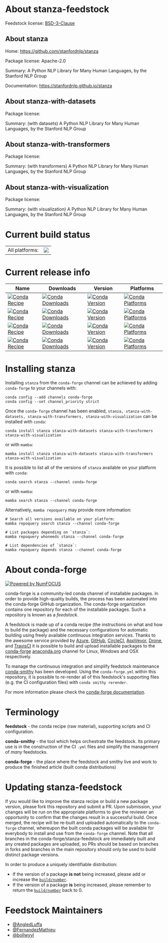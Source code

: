 About stanza-feedstock
======================

Feedstock license: [BSD-3-Clause](https://github.com/conda-forge/stanza-feedstock/blob/main/LICENSE.txt)


About stanza
------------

Home: https://github.com/stanfordnlp/stanza

Package license: Apache-2.0

Summary: A Python NLP Library for Many Human Languages, by the Stanford NLP Group

Documentation: https://stanfordnlp.github.io/stanza

About stanza-with-datasets
--------------------------



Package license: 

Summary: (with datasets) A Python NLP Library for Many Human Languages, by the Stanford NLP Group

About stanza-with-transformers
------------------------------



Package license: 

Summary: (with transformers) A Python NLP Library for Many Human Languages, by the Stanford NLP Group

About stanza-with-visualization
-------------------------------



Package license: 

Summary: (with visualization) A Python NLP Library for Many Human Languages, by the Stanford NLP Group

Current build status
====================


<table><tr><td>All platforms:</td>
    <td>
      <a href="https://dev.azure.com/conda-forge/feedstock-builds/_build/latest?definitionId=11709&branchName=main">
        <img src="https://dev.azure.com/conda-forge/feedstock-builds/_apis/build/status/stanza-feedstock?branchName=main">
      </a>
    </td>
  </tr>
</table>

Current release info
====================

| Name | Downloads | Version | Platforms |
| --- | --- | --- | --- |
| [![Conda Recipe](https://img.shields.io/badge/recipe-stanza-green.svg)](https://anaconda.org/conda-forge/stanza) | [![Conda Downloads](https://img.shields.io/conda/dn/conda-forge/stanza.svg)](https://anaconda.org/conda-forge/stanza) | [![Conda Version](https://img.shields.io/conda/vn/conda-forge/stanza.svg)](https://anaconda.org/conda-forge/stanza) | [![Conda Platforms](https://img.shields.io/conda/pn/conda-forge/stanza.svg)](https://anaconda.org/conda-forge/stanza) |
| [![Conda Recipe](https://img.shields.io/badge/recipe-stanza--with--datasets-green.svg)](https://anaconda.org/conda-forge/stanza-with-datasets) | [![Conda Downloads](https://img.shields.io/conda/dn/conda-forge/stanza-with-datasets.svg)](https://anaconda.org/conda-forge/stanza-with-datasets) | [![Conda Version](https://img.shields.io/conda/vn/conda-forge/stanza-with-datasets.svg)](https://anaconda.org/conda-forge/stanza-with-datasets) | [![Conda Platforms](https://img.shields.io/conda/pn/conda-forge/stanza-with-datasets.svg)](https://anaconda.org/conda-forge/stanza-with-datasets) |
| [![Conda Recipe](https://img.shields.io/badge/recipe-stanza--with--transformers-green.svg)](https://anaconda.org/conda-forge/stanza-with-transformers) | [![Conda Downloads](https://img.shields.io/conda/dn/conda-forge/stanza-with-transformers.svg)](https://anaconda.org/conda-forge/stanza-with-transformers) | [![Conda Version](https://img.shields.io/conda/vn/conda-forge/stanza-with-transformers.svg)](https://anaconda.org/conda-forge/stanza-with-transformers) | [![Conda Platforms](https://img.shields.io/conda/pn/conda-forge/stanza-with-transformers.svg)](https://anaconda.org/conda-forge/stanza-with-transformers) |
| [![Conda Recipe](https://img.shields.io/badge/recipe-stanza--with--visualization-green.svg)](https://anaconda.org/conda-forge/stanza-with-visualization) | [![Conda Downloads](https://img.shields.io/conda/dn/conda-forge/stanza-with-visualization.svg)](https://anaconda.org/conda-forge/stanza-with-visualization) | [![Conda Version](https://img.shields.io/conda/vn/conda-forge/stanza-with-visualization.svg)](https://anaconda.org/conda-forge/stanza-with-visualization) | [![Conda Platforms](https://img.shields.io/conda/pn/conda-forge/stanza-with-visualization.svg)](https://anaconda.org/conda-forge/stanza-with-visualization) |

Installing stanza
=================

Installing `stanza` from the `conda-forge` channel can be achieved by adding `conda-forge` to your channels with:

```
conda config --add channels conda-forge
conda config --set channel_priority strict
```

Once the `conda-forge` channel has been enabled, `stanza, stanza-with-datasets, stanza-with-transformers, stanza-with-visualization` can be installed with `conda`:

```
conda install stanza stanza-with-datasets stanza-with-transformers stanza-with-visualization
```

or with `mamba`:

```
mamba install stanza stanza-with-datasets stanza-with-transformers stanza-with-visualization
```

It is possible to list all of the versions of `stanza` available on your platform with `conda`:

```
conda search stanza --channel conda-forge
```

or with `mamba`:

```
mamba search stanza --channel conda-forge
```

Alternatively, `mamba repoquery` may provide more information:

```
# Search all versions available on your platform:
mamba repoquery search stanza --channel conda-forge

# List packages depending on `stanza`:
mamba repoquery whoneeds stanza --channel conda-forge

# List dependencies of `stanza`:
mamba repoquery depends stanza --channel conda-forge
```


About conda-forge
=================

[![Powered by
NumFOCUS](https://img.shields.io/badge/powered%20by-NumFOCUS-orange.svg?style=flat&colorA=E1523D&colorB=007D8A)](https://numfocus.org)

conda-forge is a community-led conda channel of installable packages.
In order to provide high-quality builds, the process has been automated into the
conda-forge GitHub organization. The conda-forge organization contains one repository
for each of the installable packages. Such a repository is known as a *feedstock*.

A feedstock is made up of a conda recipe (the instructions on what and how to build
the package) and the necessary configurations for automatic building using freely
available continuous integration services. Thanks to the awesome service provided by
[Azure](https://azure.microsoft.com/en-us/services/devops/), [GitHub](https://github.com/),
[CircleCI](https://circleci.com/), [AppVeyor](https://www.appveyor.com/),
[Drone](https://cloud.drone.io/welcome), and [TravisCI](https://travis-ci.com/)
it is possible to build and upload installable packages to the
[conda-forge](https://anaconda.org/conda-forge) [anaconda.org](https://anaconda.org/)
channel for Linux, Windows and OSX respectively.

To manage the continuous integration and simplify feedstock maintenance
[conda-smithy](https://github.com/conda-forge/conda-smithy) has been developed.
Using the ``conda-forge.yml`` within this repository, it is possible to re-render all of
this feedstock's supporting files (e.g. the CI configuration files) with ``conda smithy rerender``.

For more information please check the [conda-forge documentation](https://conda-forge.org/docs/).

Terminology
===========

**feedstock** - the conda recipe (raw material), supporting scripts and CI configuration.

**conda-smithy** - the tool which helps orchestrate the feedstock.
                   Its primary use is in the construction of the CI ``.yml`` files
                   and simplify the management of *many* feedstocks.

**conda-forge** - the place where the feedstock and smithy live and work to
                  produce the finished article (built conda distributions)


Updating stanza-feedstock
=========================

If you would like to improve the stanza recipe or build a new
package version, please fork this repository and submit a PR. Upon submission,
your changes will be run on the appropriate platforms to give the reviewer an
opportunity to confirm that the changes result in a successful build. Once
merged, the recipe will be re-built and uploaded automatically to the
`conda-forge` channel, whereupon the built conda packages will be available for
everybody to install and use from the `conda-forge` channel.
Note that all branches in the conda-forge/stanza-feedstock are
immediately built and any created packages are uploaded, so PRs should be based
on branches in forks and branches in the main repository should only be used to
build distinct package versions.

In order to produce a uniquely identifiable distribution:
 * If the version of a package **is not** being increased, please add or increase
   the [``build/number``](https://docs.conda.io/projects/conda-build/en/latest/resources/define-metadata.html#build-number-and-string).
 * If the version of a package **is** being increased, please remember to return
   the [``build/number``](https://docs.conda.io/projects/conda-build/en/latest/resources/define-metadata.html#build-number-and-string)
   back to 0.

Feedstock Maintainers
=====================

* [@AngledLuffa](https://github.com/AngledLuffa/)
* [@FernandezMathieu](https://github.com/FernandezMathieu/)
* [@bollwyvl](https://github.com/bollwyvl/)

